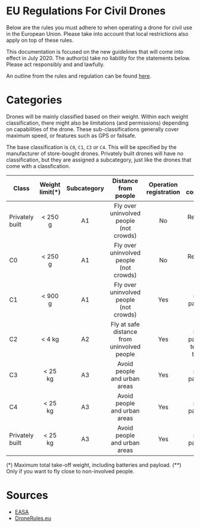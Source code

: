 # EU Regulations For Civil Drones

Below are the rules you must adhere to when operating a drone for civil use in the European Union.
Please take into account that local restrictions also apply on top of these rules.

This documentation is focused on the new guidelines that will come into effect in July 2020.
The author(s) take no liability for the statements below. Please act responsibly and and lawfully.

An outline from the rules and regulation can be found [here](https://www.easa.europa.eu/sites/default/files/dfu/217307_EASA_DRONE_POSTER_2018%20final.pdf).

# Categories

Drones will be mainly classified based on their weight. Within each weight classification, there might also be
limitations (and permissions) depending on capabilities of the drone. These sub-classifications generally cover
maximum speed, or features such as GPS or failsafe.

The base classification is `C0`, `C1`, `C3` or `C4`. This will be specified by the manufacturer of store-bought drones. 
Privately built drones will have no classification, but they are assigned a subcategory, just like the drones that come with
a classfication.


 Class | Weight limit(*) | Subcategory | Distance from people | Operation registration | Pilot competence
------------------|:----------:|:-----------:|:-------------------------------------------:|:----------------------:|:-----------------------------------------------:
| Privately built | < 250 g | A1 | Fly over uninvolved people (not crowds)   | No  | Read owner manual                              |
| C0              | < 250 g | A1 | Fly over uninvolved people (not crowds)   | No  | Read owner manual                              |
| C1              | < 900 g | A1 | Fly over uninvolved people (not crowds)   | Yes | Read manual, pass online test                  |
| C2              | < 4 kg  | A2 | Fly at safe distance from uninvolved people | Yes | Read manual, pass online test, extra test (\*\*) |
| C3              | < 25 kg | A3 | Avoid people and urban areas                | Yes | Read manual, pass online test                  |
| C4              | < 25 kg | A3 | Avoid people and urban areas                | Yes | Read manual, pass online test                  |
| Privately built | < 25 kg | A3 | Avoid people and urban areas                | Yes | Read manual, pass online test                  |

(\*) Maximum total take-off weight, including batteries and payload.
(\*\*) Only if you want to fly close to non-involved people.

# Sources

- [EASA](https://www.easa.europa.eu/easa-and-you/civil-drones-rpas)
- [DroneRules.eu](https://dronerules.eu/sl/professional/eu_regulations_updates)
